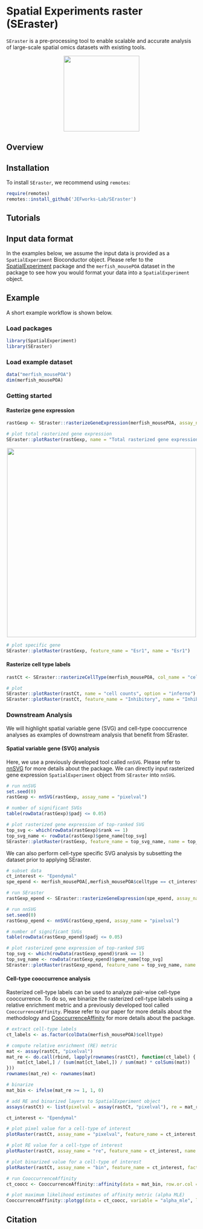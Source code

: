 # Spatial Experiments raster (SEraster)

`SEraster` is a pre-processing tool to enable scalable and accurate analysis of large-scale spatial omics datasets with existing tools.

<p align="center">
  <img src="https://github.com/JEFworks/SEraster/blob/main/docs/images/seraster_logo_hex.png?raw=true" height="200"/>
</p>

## Overview

## Installation

To install `SEraster`, we recommend using `remotes`:

``` r
require(remotes)
remotes::install_github('JEFworks-Lab/SEraster')
```

## Tutorials

## Input data format

In the examples below, we assume the input data is provided as a `SpatialExperiment` Bioconductor object. Please refer to the [SpatialExperiment](https://bioconductor.org/packages/SpatialExperiment) package and the `merfish_mousePOA` dataset in the package to see how you would format your data into a `SpatialExperiment` object.

## Example

A short example workflow is shown below.

### Load packages
``` r
library(SpatialExperiment)
library(SEraster)
```

### Load example dataset
``` r
data("merfish_mousePOA")
dim(merfish_mousePOA)
```

### Getting started

#### Rasterize gene expression
``` r
rastGexp <- SEraster::rasterizeGeneExpression(merfish_mousePOA, assay_name="volnorm", resolution = 50)

# plot total rasterized gene expression
SEraster::plotRaster(rastGexp, name = "Total rasterized gene expression")
```
<p align="center">
<img src="https://github.com/JEFworks/SEraster/blob/main/docs/images/rasterized_gexp_total.png?raw=true" height="500"/>
</p>

``` r
# plot specific gene
SEraster::plotRaster(rastGexp, feature_name = "Esr1", name = "Esr1")
```

#### Rasterize cell type labels
``` r
rastCt <- SEraster::rasterizeCellType(merfish_mousePOA, col_name = "celltype", resolution = 50)

# plot
SEraster::plotRaster(rastCt, name = "cell counts", option = "inferno")
SEraster::plotRaster(rastCt, feature_name = "Inhibitory", name = "Inhibitory neuron counts", option = "inferno")
```

### Downstream Analysis

We will highlight spatial variable gene (SVG) and cell-type cooccurrence analyses as examples of downstream analysis that benefit from SEraster.

#### Spatial variable gene (SVG) analysis

Here, we use a previously developed tool called `nnSVG`. Please refer to [nnSVG](https://bioconductor.org/packages/nnSVG) for more details about the package. We can directly input rasterized gene expression `SpatialExperiment` object from `SEraster` into `nnSVG`.

``` r
# run nnSVG
set.seed(0)
rastGexp <- nnSVG(rastGexp, assay_name = "pixelval")
```

``` r
# number of significant SVGs
table(rowData(rastGexp)$padj <= 0.05)
```

``` r
# plot rasterized gene expression of top-ranked SVG
top_svg <- which(rowData(rastGexp)$rank == 1)
top_svg_name <- rowData(rastGexp)$gene_name[top_svg]
SEraster::plotRaster(rastGexp, feature_name = top_svg_name, name = top_svg_name)
```

We can also perform cell-type specific SVG analysis by subsetting the dataset prior to applying SEraster.

``` r
# subset data
ct_interest <- "Ependymal"
spe_epend <- merfish_mousePOA[,merfish_mousePOA$celltype == ct_interest]

# run SEraster
rastGexp_epend <- SEraster::rasterizeGeneExpression(spe_epend, assay_name="volnorm", resolution = 50)

# run nnSVG
set.seed(0)
rastGexp_epend <- nnSVG(rastGexp_epend, assay_name = "pixelval")
```

``` r
# number of significant SVGs
table(rowData(rastGexp_epend)$padj <= 0.05)
```

``` r
# plot rasterized gene expression of top-ranked SVG
top_svg <- which(rowData(rastGexp_epend)$rank == 1)
top_svg_name <- rowData(rastGexp_epend)$gene_name[top_svg]
SEraster::plotRaster(rastGexp_epend, feature_name = top_svg_name, name = top_svg_name)
```

#### Cell-type cooccurrence analysis

Rasterized cell-type labels can be used to analyze pair-wise cell-type cooccurrence. To do so, we binarize the rasterized cell-type labels using a relative enrichment metric and a previously developed tool called `CooccurrenceAffinity`. Please refer to our paper for more details about the methodology and [CooccurrenceAffinity](https://CRAN.R-project.org/package=CooccurrenceAffinity) for more details about the package.

``` r
# extract cell-type labels
ct_labels <- as.factor(colData(merfish_mousePOA)$celltype)

# compute relative enrichment (RE) metric
mat <- assay(rastCt, "pixelval")
mat_re <- do.call(rbind, lapply(rownames(rastCt), function(ct_label) {
    mat[ct_label,] / (sum(mat[ct_label,]) / sum(mat) * colSums(mat))
}))
rownames(mat_re) <- rownames(mat)

# binarize
mat_bin <- ifelse(mat_re >= 1, 1, 0)

# add RE and binarized layers to SpatialExperiment object
assays(rastCt) <- list(pixelval = assay(rastCt, "pixelval"), re = mat_re, bin = mat_bin)
```

``` r
ct_interest <- "Ependymal"

# plot pixel value for a cell-type of interest
plotRaster(rastCt, assay_name = "pixelval", feature_name = ct_interest, name = "cell-type counts", option = "inferno")
```

``` r
# plot RE value for a cell-type of interest
plotRaster(rastCt, assay_name = "re", feature_name = ct_interest, name = "RE", option = "inferno")
```

``` r
# plot binarized value for a cell-type of interest
plotRaster(rastCt, assay_name = "bin", feature_name = ct_interest, factor_levels = c(0,1), name = "binarized", option = "inferno")
```

``` r
# run CooccurrenceAffinity
ct_coocc <- CooccurrenceAffinity::affinity(data = mat_bin, row.or.col = "row", squarematrix = c("all"))

# plot maximum likelihood estimates of affinity metric (alpha MLE)
CooccurrenceAffinity::plotgg(data = ct_coocc, variable = "alpha_mle", legendlimit = "datarange")
```

## Citation
